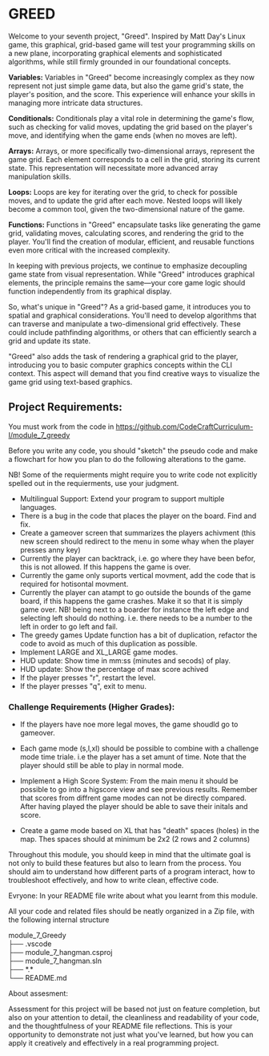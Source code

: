 # GREED

Welcome to your seventh project, "Greed". Inspired by Matt Day's Linux game, this graphical, grid-based game will test your programming skills on a new plane, incorporating graphical elements and sophisticated algorithms, while still firmly grounded in our foundational concepts.

**Variables:** Variables in "Greed" become increasingly complex as they now represent not just simple game data, but also the game grid's state, the player's position, and the score. This experience will enhance your skills in managing more intricate data structures.

**Conditionals:** Conditionals play a vital role in determining the game's flow, such as checking for valid moves, updating the grid based on the player's move, and identifying when the game ends (when no moves are left).

**Arrays:** Arrays, or more specifically two-dimensional arrays, represent the game grid. Each element corresponds to a cell in the grid, storing its current state. This representation will necessitate more advanced array manipulation skills.

**Loops:** Loops are key for iterating over the grid, to check for possible moves, and to update the grid after each move. Nested loops will likely become a common tool, given the two-dimensional nature of the game.

**Functions:** Functions in "Greed" encapsulate tasks like generating the game grid, validating moves, calculating scores, and rendering the grid to the player. You'll find the creation of modular, efficient, and reusable functions even more critical with the increased complexity.

In keeping with previous projects, we continue to emphasize decoupling game state from visual representation. While "Greed" introduces graphical elements, the principle remains the same—your core game logic should function independently from its graphical display.

So, what's unique in "Greed"? As a grid-based game, it introduces you to spatial and graphical considerations. You'll need to develop algorithms that can traverse and manipulate a two-dimensional grid effectively. These could include pathfinding algorithms, or others that can efficiently search a grid and update its state.

"Greed" also adds the task of rendering a graphical grid to the player, introducing you to basic computer graphics concepts within the CLI context. This aspect will demand that you find creative ways to visualize the game grid using text-based graphics.

## Project Requirements:

You must work from the code in https://github.com/CodeCraftCurriculum-I/module_7_greedy

Before you write any code, you should "sketch" the pseudo code and make a flowchart for how you plan to do the following alterations to the game.

NB! Some of the requierments might require you to write code not explicitly spelled out in the requierments, use your judgment.


- Multilingual Support: Extend your program to support multiple languages.
- There is a bug in the code that places the player on the board. Find and fix. 
- Create a gameover screen that summarizes the players achivment (this new screen should redirect to the menu in some whay when the player presses anny key)
- Currently the player can backtrack, i.e. go where they have been befor, this is not allowed. If this happens the game is over. 
- Currently the game only suports vertical movment, add the code that is required for hotisontal movment.
- Currently the player can atampt to go outside the bounds of the game board, if this happens the game crashes. Make it so that it is simply game over. NB! being next to a boarder for instance the left edge and selecting left should do nothing. i.e. there needs to be a number to the left in order to go left and fail. 
- The greedy games Update function has a bit of duplication, refactor the code to avoid as much of this duplication as possible.
- Implement LARGE and XL_LARGE game modes.
- HUD update: Show time in mm:ss (minutes and secods) of play.
- HUD update: Show the percentage of max score achived
- If the player presses "r", restart the level.
- If the player presses "q", exit to menu.

### Challenge Requirements (Higher Grades):

- If the players have noe more legal moves, the game shoudld go to gameover.

- Each game mode (s,l,xl) should be possible to combine with a challenge mode time triale. i.e the player has a set amunt of time. Note that the player should still be able to play in normal mode. 

- Implement a High Score System: From the main menu it should be possible to go into a higscore view and see previous results. Remember that scores from diffrent game modes can not be directly compared. After having played the player should be able to save their initals and score.

- Create a game mode based on XL that has "death" spaces (holes) in the map. Thes spaces should at minimum be 2x2 (2 rows and 2 columns)

Throughout this module, you should keep in mind that the ultimate goal is not only to build these features but also to learn from the process. You should aim to understand how different parts of a program interact, how to troubleshoot effectively, and how to write clean, effective code.

Evryone: In your README file write about what you learnt from this module.

All your code and related files should be neatly organized in a Zip file, with the following internal structure

module_7_Greedy  
├── .vscode  
├── module_7_hangman.csproj  
├── module_7_hangman.sln  
├── \*.\*  
└── README.md  

About assesment:

Assessment for this project will be based not just on feature completion, but also on your attention to detail, the cleanliness and readability of your code, and the thoughtfulness of your README file reflections. This is your opportunity to demonstrate not just what you've learned, but how you can apply it creatively and effectively in a real programming project.



